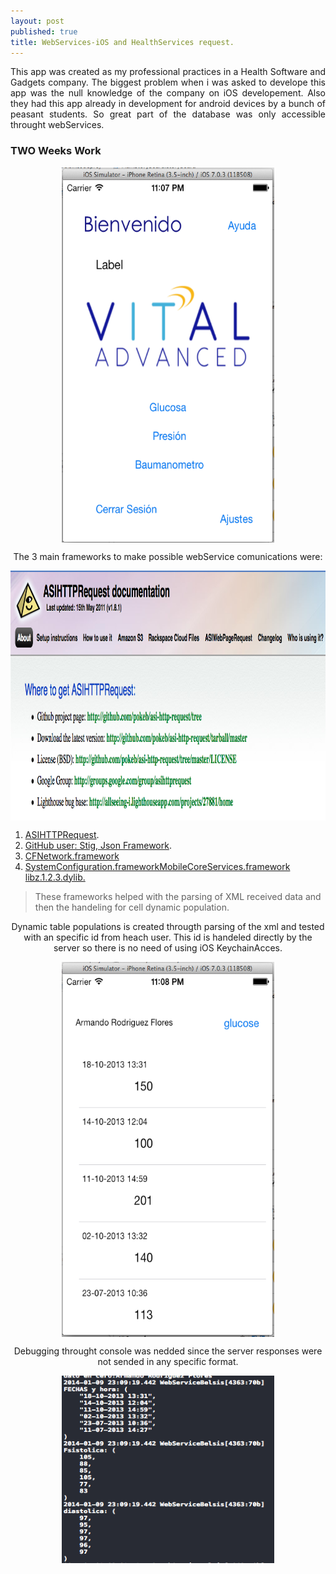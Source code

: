```yaml
---
layout: post
published: true
title: WebServices-iOS and HealthServices request.
---
```


<p align="justify"> This app was created as my professional practices in a Health Software and Gadgets company. The biggest problem when i was asked to develope this app was the null knowledge of the company on iOS developement. Also they had this app already in development for android devices by a bunch of peasant students. So great part of the database was only accessible throught webServices. <p> 

### TWO Weeks Work

<p align ="center"><img src="/assets/WebServicesHome.png" align="center" alt="WebServicesHome" height="600" width="340"></img></p>

<p align ="center"> The 3 main frameworks to make possible webService comunications were:</p>

<p align ="center"><img src="/assets/WebServicesASIHTTP.png" align="center" alt="AsiHTTP" height="400" width="640"></img></p>

1. [ASIHTTPRequest](http://allseeing-i.com/ASIHTTPRequest/).
2. [GitHub user: Stig,  Json Framework](https://github.com/stig/json-framework/).
3. [CFNetwork.framework](https://developer.apple.com/library/ios/documentation/CFNetwork/Reference/CFNetwork_Framework/_index.html)
4. [SystemConfiguration.frameworkMobileCoreServices.framework libz.1.2.3.dylib.](https://developer.apple.com/library/mac/documentation/networking/Reference/SysConfig/_index.html)

> These frameworks helped with the parsing of XML received data and then the handeling for cell dynamic population.

<p align ="center">
    Dynamic table populations is created througth parsing of the xml and tested with an specific id from heach user. This id is handeled directly by the server so there is no need of using iOS KeychainAcces.
</p>

<p align ="center"><img src="/assets/WebServicestablas.png" align="center" alt="Dynamic Table" height="600" width="340"></img></p>

<p align ="center"> 
    Debugging throught console was nedded since the server responses were not sended in any specific format.
</p>

<p align ="center"><img src="/assets/WebServicesDebuggin.png" align="center" alt="WebServices Debuggin" height="300" width="340"></img></p>

